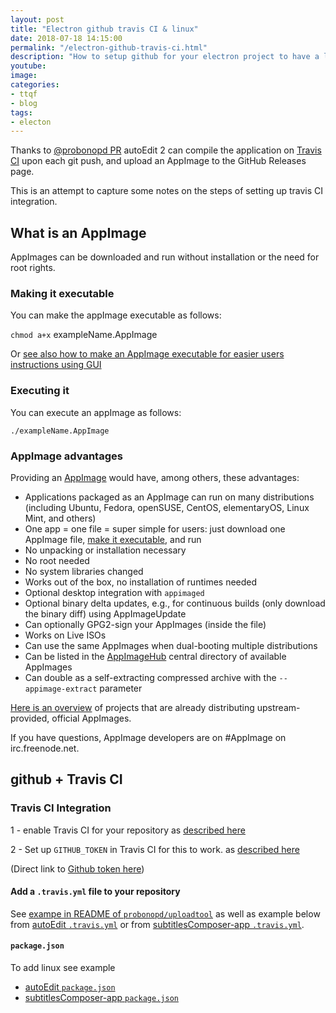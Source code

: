 ```yaml
---
layout: post
title: "Electron github travis CI & linux"
date: 2018-07-18 14:15:00
permalink: "/electron-github-travis-ci.html"
description: "How to setup github for your electron project to have a linux Continuos integration build"
youtube: 
image: 
categories: 
- ttqf
- blog
tags:
- electon
---
```



Thanks to [@probonopd PR](https://github.com/OpenNewsLabs/autoEdit_2/pull/45) autoEdit 2 can compile the application on [Travis CI](https://travis-ci.org/) upon each git push, and upload an AppImage to the GitHub Releases page.

This is an attempt to capture some notes on the steps of setting up travis CI integration. 


## What is an AppImage 

AppImages can be downloaded and run without installation or the need for root rights.

### Making it executable
You can make the appImage executable as follows:

`chmod a+x` exampleName.AppImage

Or [see also how to make an AppImage executable for easier users instructions using GUI](https://discourse.appimage.org/t/how-to-make-an-appimage-executable/80)


### Executing it

You can execute an appImage as follows:

`./exampleName.AppImage`



### AppImage advantages

Providing an [AppImage](https://appimage.org/) would have, among others, these advantages:
- Applications packaged as an AppImage can run on many distributions (including Ubuntu, Fedora, openSUSE, CentOS, elementaryOS, Linux Mint, and others)
- One app = one file = super simple for users: just download one AppImage file, [make it executable](https://discourse.appimage.org/t/how-to-make-an-appimage-executable/80), and run
- No unpacking or installation necessary
- No root needed
- No system libraries changed
- Works out of the box, no installation of runtimes needed
- Optional desktop integration with `appimaged`
- Optional binary delta updates, e.g., for continuous builds (only download the binary diff) using AppImageUpdate
- Can optionally GPG2-sign your AppImages (inside the file)
- Works on Live ISOs
- Can use the same AppImages when dual-booting multiple distributions
- Can be listed in the [AppImageHub](https://appimage.github.io/apps) central directory of available AppImages
- Can double as a self-extracting compressed archive with the `--appimage-extract` parameter

[Here is an overview](https://appimage.github.io/apps) of projects that are already distributing upstream-provided, official AppImages.

If you have questions, AppImage developers are on #AppImage on irc.freenode.net.


## github + Travis CI

###  Travis CI Integration
1 - enable Travis CI for your repository as [described here](https://travis-ci.org/getting_started) 

2 - Set up `GITHUB_TOKEN` in Travis CI for this to work. as [described here](https://github.com/probonopd/uploadtool#usage)

(Direct link to [Github token here](https://github.com/settings/tokens))

#### Add a `.travis.yml` file to your repository

See [exampe in README of `probonopd/uploadtool`](https://github.com/probonopd/uploadtool#usage) as well as example below from [autoEdit `.travis.yml`](https://github.com/OpenNewsLabs/autoEdit_2/blob/master/.travis.yml) or from [subtitlesComposer-app `.travis.yml`](https://github.com/pietrop/subtitlesComposer-app/blob/master/.travis.yml).


#### `package.json` 

To add linux see example 
- [autoEdit `package.json`](https://github.com/OpenNewsLabs/autoEdit_2/blob/master/package.json)
- [subtitlesComposer-app `package.json`](https://github.com/pietrop/subtitlesComposer-app/blob/master/package.json)

<!-- CircleCI for Mac and Windows deployment -->